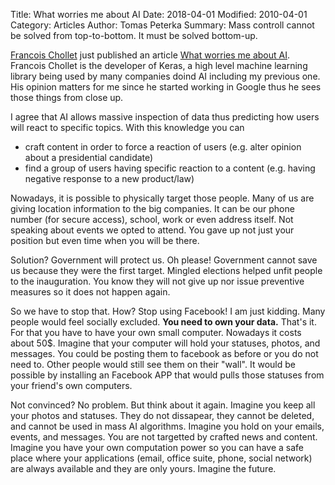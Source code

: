 Title: What worries me about AI
Date: 2018-04-01
Modified: 2010-04-01
Category: Articles
Author: Tomas Peterka
Summary: Mass controll cannot be solved from top-to-bottom. It must be solved bottom-up.

[Francois Chollet](https://medium.com/@francois.chollet) just published an article
[What worries me about AI](https://medium.com/@francois.chollet/what-worries-me-about-ai-ed9df072b704).
Francois Chollet is the developer of Keras, a high level machine learning library being used by many companies
doind AI including my previous one. His opinion matters for me since he started working in Google thus he sees
those things from close up.

I agree that AI allows massive inspection of data thus predicting how users will react to specific topics.
With this knowledge you can

-  craft content in order to force a reaction of users (e.g. alter opinion about a presidential candidate)
-  find a group of users having specific reaction to a content (e.g. having negative response to a new product/law)

Nowadays, it is possible to physically target those people. Many of us are giving location
information to the big companies. It can be our phone number (for secure access), school, work or even
address itself. Not speaking about events we opted to attend. You gave up not just your position but even time
when you will be there.

Solution? Government will protect us. Oh please! Government cannot save us because they were the first target.
Mingled elections helped unfit people to the inauguration. You know they will not give up nor issue preventive
measures so it does not happen again.

So we have to stop that. How? Stop using Facebook! I am just kidding. Many people would feel socially excluded.
**You need to own your data.** That's it. For that you have to have your own small computer. Nowadays it costs
about 50$. Imagine that your computer will hold your statuses, photos, and messages. You could be posting them
to facebook as before or you do not need to. Other people would still see them on their "wall". It would be
possible by installing an Facebook APP that would pulls those statuses from your friend's own computers.

Not convinced? No problem. But think about it again. Imagine you keep all your photos and statuses. They do not
dissapear, they cannot be deleted, and cannot be used in mass AI algorithms. Imagine you hold on your emails, events,
and messages. You are not targetted by crafted news and content. Imagine you have your own computation power so
you can have a safe place where your applications (email, office suite, phone, social network) are always available
and they are only yours. Imagine the future.